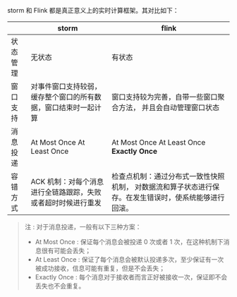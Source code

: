 storm 和 Flink 都是真正意义上的实时计算框架。其对比如下：

|          | storm                                                        | flink                                                        |
| -------- | ------------------------------------------------------------ | ------------------------------------------------------------ |
| 状态管理 | 无状态                                                       | 有状态                                                       |
| 窗口支持 | 对事件窗口支持较弱，缓存整个窗口的所有数据，窗口结束时一起计算 | 窗口支持较为完善，自带一些窗口聚合方法， 并且会自动管理窗口状态 |
| 消息投递 | At Most Once At Least Once                                   | At Most Once At Least Once **Exactly Once**                  |
| 容错方式 | ACK 机制：对每个消息进行全链路跟踪，失败或者超时时候进行重发 | 检查点机制：通过分布式一致性快照机制， 对数据流和算子状态进行保存。在发生错误时，使系统能够进行回滚。 |

> 注 : 对于消息投递，一般有以下三种方案：
>
> - At Most Once : 保证每个消息会被投递 0 次或者 1 次，在这种机制下消息很有可能会丢失；
> - At Least Once : 保证了每个消息会被默认投递多次，至少保证有一次被成功接收，信息可能有重复，但是不会丢失；
> - Exactly Once : 每个消息对于接收者而言正好被接收一次，保证即不会丢失也不会重复。